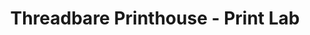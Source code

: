---
title: "Threadbare Printhouse - Print Lab"
url: /eugene/threadbare-printhouse-print-lab/
shop: shop
---
